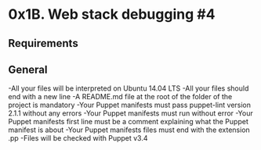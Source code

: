 
# 0x1B. Web stack debugging #4

## Requirements

## General

-All your files will be interpreted on Ubuntu 14.04 LTS
-All your files should end with a new line
-A README.md file at the root of the folder of the project is mandatory
-Your Puppet manifests must pass puppet-lint version 2.1.1 without any errors
-Your Puppet manifests must run without error
-Your Puppet manifests first line must be a comment explaining what the Puppet manifest is about
-Your Puppet manifests files must end with the extension .pp
-Files will be checked with Puppet v3.4
